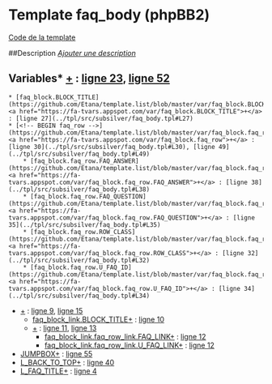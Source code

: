 # Template faq_body (phpBB2)

[Code de la template](../../subsilver/faq_body.tpl)

##Description
[*Ajouter une description*](https://fa-tvars.appspot.com/tpl/subsilver/faq_body)

## Variables* [<!-- BEGIN faq_block -->](https://github.com/Etana/template.list/blob/master/var/faq_block.md#readme)<a href="https://fa-tvars.appspot.com/var/faq_block">+</a> : [ligne 23](../tpl/src/subsilver/faq_body.tpl#L23), [ligne 52](../tpl/src/subsilver/faq_body.tpl#L52)
    * [faq_block.BLOCK_TITLE](https://github.com/Etana/template.list/blob/master/var/faq_block.BLOCK_TITLE.md#readme)<a href="https://fa-tvars.appspot.com/var/faq_block.BLOCK_TITLE">+</a> : [ligne 27](../tpl/src/subsilver/faq_body.tpl#L27)
    * [<!-- BEGIN faq_row -->](https://github.com/Etana/template.list/blob/master/var/faq_block.faq_row.md#readme)<a href="https://fa-tvars.appspot.com/var/faq_block.faq_row">+</a> : [ligne 30](../tpl/src/subsilver/faq_body.tpl#L30), [ligne 49](../tpl/src/subsilver/faq_body.tpl#L49)
        * [faq_block.faq_row.FAQ_ANSWER](https://github.com/Etana/template.list/blob/master/var/faq_block.faq_row.FAQ_ANSWER.md#readme)<a href="https://fa-tvars.appspot.com/var/faq_block.faq_row.FAQ_ANSWER">+</a> : [ligne 38](../tpl/src/subsilver/faq_body.tpl#L38)
        * [faq_block.faq_row.FAQ_QUESTION](https://github.com/Etana/template.list/blob/master/var/faq_block.faq_row.FAQ_QUESTION.md#readme)<a href="https://fa-tvars.appspot.com/var/faq_block.faq_row.FAQ_QUESTION">+</a> : [ligne 35](../tpl/src/subsilver/faq_body.tpl#L35)
        * [faq_block.faq_row.ROW_CLASS](https://github.com/Etana/template.list/blob/master/var/faq_block.faq_row.ROW_CLASS.md#readme)<a href="https://fa-tvars.appspot.com/var/faq_block.faq_row.ROW_CLASS">+</a> : [ligne 32](../tpl/src/subsilver/faq_body.tpl#L32)
        * [faq_block.faq_row.U_FAQ_ID](https://github.com/Etana/template.list/blob/master/var/faq_block.faq_row.U_FAQ_ID.md#readme)<a href="https://fa-tvars.appspot.com/var/faq_block.faq_row.U_FAQ_ID">+</a> : [ligne 34](../tpl/src/subsilver/faq_body.tpl#L34)
* [<!-- BEGIN faq_block_link -->](https://github.com/Etana/template.list/blob/master/var/faq_block_link.md#readme)<a href="https://fa-tvars.appspot.com/var/faq_block_link">+</a> : [ligne 9](../tpl/src/subsilver/faq_body.tpl#L9), [ligne 15](../tpl/src/subsilver/faq_body.tpl#L15)
    * [faq_block_link.BLOCK_TITLE](https://github.com/Etana/template.list/blob/master/var/faq_block_link.BLOCK_TITLE.md#readme)<a href="https://fa-tvars.appspot.com/var/faq_block_link.BLOCK_TITLE">+</a> : [ligne 10](../tpl/src/subsilver/faq_body.tpl#L10)
    * [<!-- BEGIN faq_row_link -->](https://github.com/Etana/template.list/blob/master/var/faq_block_link.faq_row_link.md#readme)<a href="https://fa-tvars.appspot.com/var/faq_block_link.faq_row_link">+</a> : [ligne 11](../tpl/src/subsilver/faq_body.tpl#L11), [ligne 13](../tpl/src/subsilver/faq_body.tpl#L13)
        * [faq_block_link.faq_row_link.FAQ_LINK](https://github.com/Etana/template.list/blob/master/var/faq_block_link.faq_row_link.FAQ_LINK.md#readme)<a href="https://fa-tvars.appspot.com/var/faq_block_link.faq_row_link.FAQ_LINK">+</a> : [ligne 12](../tpl/src/subsilver/faq_body.tpl#L12)
        * [faq_block_link.faq_row_link.U_FAQ_LINK](https://github.com/Etana/template.list/blob/master/var/faq_block_link.faq_row_link.U_FAQ_LINK.md#readme)<a href="https://fa-tvars.appspot.com/var/faq_block_link.faq_row_link.U_FAQ_LINK">+</a> : [ligne 12](../tpl/src/subsilver/faq_body.tpl#L12)
* [JUMPBOX](https://github.com/Etana/template.list/blob/master/var/JUMPBOX.md#readme)<a href="https://fa-tvars.appspot.com/var/JUMPBOX">+</a> : [ligne 55](../tpl/src/subsilver/faq_body.tpl#L55)
* [L_BACK_TO_TOP](https://github.com/Etana/template.list/blob/master/var/L_BACK_TO_TOP.md#readme)<a href="https://fa-tvars.appspot.com/var/L_BACK_TO_TOP">+</a> : [ligne 40](../tpl/src/subsilver/faq_body.tpl#L40)
* [L_FAQ_TITLE](https://github.com/Etana/template.list/blob/master/var/L_FAQ_TITLE.md#readme)<a href="https://fa-tvars.appspot.com/var/L_FAQ_TITLE">+</a> : [ligne 4](../tpl/src/subsilver/faq_body.tpl#L4)
